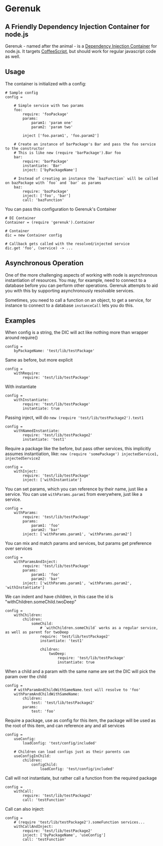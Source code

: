 # Gerenuk

## A Friendly Dependency Injection Container for node.js

Gerenuk - named after the animal - is a [Dependency Injection Container](http://en.wikipedia.org/wiki/Dependency_injection) for node.js. It targets [CoffeeScript](http://coffeescript.org), but should work for regular javascript code as well.

## Usage

The container is initialized with a config:

    # Sample config
    config = 
    
        # Simple service with two params
        foo: 
            require: 'fooPackage'
            params:
                param1: 'param one'
                param2: 'param two'
            
            inject ['foo.param1', 'foo.param2']
        
        # Create an instance of barPackage's Bar and pass the foo service to the constructor
        # This is like new (require 'barPackage').Bar foo
        bar:
            require: 'barPackage'
            instantiate: 'Bar'
            inject: ['byPackageName']
        
        # Instead of creating an instance the `bazFunction` will be called on bazPackage with `foo` and `bar` as params
        baz:
            require: 'bazPackage'
            inject: ['foo', 'bar']
            call: 'bazFunction'

You can pass this configuration to Gerenuk's Container
    
    # DI Container
    Container = (require 'gerenuk').Container
            
    # Container
    dic = new Container config 

    # Callback gets called with the resolved/injected service
    dic.get 'foo', (service) -> ...

## Asynchronous Operation

One of the more challenging aspects of working with node is asynchronous instantiation of resources. You may, for example, need to connect to a database before you can perform other operations. Gerenuk attempts to aid you with this by supporting asynchronously resolvable services.

Sometimes, you need to call a function on an object, to get a service, for instance to connect to a database `instanceCall` lets you do this.

## Examples

When config is a string, the DIC will act like nothing more than wrapper around require()

    config =
        byPackageName: 'test/lib/testPackage'
    
Same as before, but more explicit

    config =
        withRequire:
            require: 'test/lib/testPackage'
        
With instantiate

    config =
        withInstantiate:
            require: 'test/lib/testPackage'
            instantiate: true
    
Passing inject, will do `new (require 'test/lib/testPackage2').test1`

    config =
        withNamedInstantiate:
            require: 'test/lib/testPackage2'
            instantiate: 'test1'
    
Require a package like the before, but pass other services, this implicitly assumes instantiation, like: `new (require 'somePackage') injectedService1, injectedService2`

    config = 
        withInject:
            require: 'test/lib/testPackage'
            inject: ['withInstantiate']

You can set params, which you can reference by their name, just like a service. You can use `withParams.param1` from everywhere, just like a service.

    config =
        withParams:
            require: 'test/lib/testPackage'
            params:
                param1: 'foo'
                param2: 'bar'
            inject: ['withParams.param1', 'withParams.param2']
        
You can mix and match params and services, but params get preference over services

    config =
        withParamsAndInject:
            require: 'test/lib/testPackage'        
            params:
                param1: 'foo'
                param2: 'bar'
            inject: ['withParams.param1', 'withParams.param2', 'withInstantiate']
    
We can indent and have children, in this case the id is "withChildren.someChild.twoDeep"

    config =
        withChildren:
            children:
                someChild:
                    # `withChildren.someChild` works as a regular service, as well as parent for twoDeep
                    require: 'test/lib/testPackage2'
                    instantiate: 'test1'
                
                    children:
                        twoDeep:
                            require: 'test/lib/testPackage'
                            instantiate: true
    
            
When a child and a param with the same name are set the DIC will pick the param over the child

    config =    
        # withParamAndChildWithSameName.test will resolve to 'foo'
        withParamAndChildWithSameName:
            children:
                test: 'test/lib/testPackage2'
            params:
                test: 'foo'
            
Require a package, use as config for this item, the package will be used as the root of this item, and can reference any and all services

    config =    
        useConfig:
            loadConfig: 'test/config/included'
    
        # Children can load configs just as their parents can
        useConfigInChild:
            children:
                configChild:
                    loadConfig: 'test/config/included'
                
Call will not instantiate, but rather call a function from the required package

    config =    
        withCall:
            require: 'test/lib/testPackage2'
            call: 'testFunction'
    
Call can also inject:

    config =    
        # (require 'test/lib/testPackage2').someFunction services...
        withCallAndInject:
            require: 'test/lib/testPackage2'
            inject: ['byPackageName', 'useConfig']
            call: 'testFunction'

